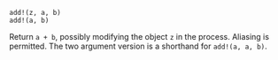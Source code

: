 ```
add!(z, a, b)
add!(a, b)
```

Return `a + b`, possibly modifying the object `z` in the process. Aliasing is permitted. The two argument version is a shorthand for `add!(a, a, b)`.
